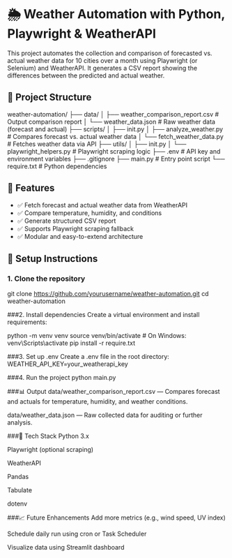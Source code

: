 # 🌦️ Weather Automation with Python, Playwright & WeatherAPI

This project automates the collection and comparison of forecasted vs. actual weather data for 10 cities over a month using Playwright (or Selenium) and WeatherAPI. It generates a CSV report showing the differences between the predicted and actual weather.

## 📁 Project Structure

weather-automation/
├── data/
│ ├── weather_comparison_report.csv # Output comparison report
│ └── weather_data.json # Raw weather data (forecast and actual)
├── scripts/
│ ├── init.py
│ ├── analyze_weather.py # Compares forecast vs. actual weather data
│ └── fetch_weather_data.py # Fetches weather data via API
├── utils/
│ ├── init.py
│ └── playwright_helpers.py # Playwright scraping logic 
├── .env # API key and environment variables
├── .gitignore
├── main.py # Entry point script
└── require.txt # Python dependencies

## 🚀 Features

- ✅ Fetch forecast and actual weather data from WeatherAPI
- ✅ Compare temperature, humidity, and conditions
- ✅ Generate structured CSV report
- ✅ Supports Playwright scraping fallback
- ✅ Modular and easy-to-extend architecture

## 🔧 Setup Instructions

### 1. Clone the repository

git clone https://github.com/yourusername/weather-automation.git
cd weather-automation

###2. Install dependencies
Create a virtual environment and install requirements:

python -m venv venv
source venv/bin/activate   # On Windows: venv\Scripts\activate
pip install -r require.txt

###3. Set up .env
Create a .env file in the root directory:
WEATHER_API_KEY=your_weatherapi_key

###4. Run the project
python main.py

###📊 Output
data/weather_comparison_report.csv — Compares forecast and actuals for temperature, humidity, and weather conditions.

data/weather_data.json — Raw collected data for auditing or further analysis.

###🧪 Tech Stack
Python 3.x

Playwright (optional scraping)

WeatherAPI

Pandas

Tabulate

dotenv

###📈 Future Enhancements
Add more metrics (e.g., wind speed, UV index)

Schedule daily run using cron or Task Scheduler

Visualize data using Streamlit dashboard
